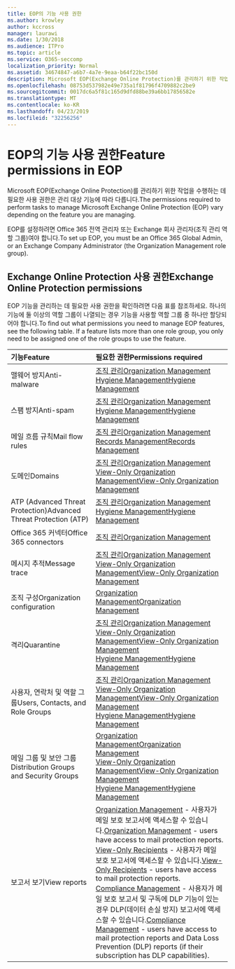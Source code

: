 ```yaml
---
title: EOP의 기능 사용 권한
ms.author: krowley
author: kccross
manager: laurawi
ms.date: 1/30/2018
ms.audience: ITPro
ms.topic: article
ms.service: O365-seccomp
localization_priority: Normal
ms.assetid: 34674847-a6b7-4a7e-9eaa-b64f22bc150d
description: Microsoft EOP(Exchange Online Protection)를 관리하기 위한 작업을 수행하는 데 필요한 사용 권한은 관리 대상 기능에 따라 다릅니다.
ms.openlocfilehash: 08753d537982e49e735a1f81796f4709882c2be9
ms.sourcegitcommit: 0017dc6a5f81c165d9dfd88be39a6bb17856582e
ms.translationtype: MT
ms.contentlocale: ko-KR
ms.lasthandoff: 04/23/2019
ms.locfileid: "32256256"
---
```

# <a name="feature-permissions-in-eop"></a><span data-ttu-id="4b652-103">EOP의 기능 사용 권한</span><span class="sxs-lookup"><span data-stu-id="4b652-103">Feature permissions in EOP</span></span>

<span data-ttu-id="4b652-104">Microsoft EOP(Exchange Online Protection)를 관리하기 위한 작업을 수행하는 데 필요한 사용 권한은 관리 대상 기능에 따라 다릅니다.</span><span class="sxs-lookup"><span data-stu-id="4b652-104">The permissions required to perform tasks to manage Microsoft Exchange Online Protection (EOP) vary depending on the feature you are managing.</span></span> 
  
<span data-ttu-id="4b652-105">EOP를 설정하려면 Office 365 전역 관리자 또는 Exchange 회사 관리자(조직 관리 역할 그룹)여야 합니다.</span><span class="sxs-lookup"><span data-stu-id="4b652-105">To set up EOP, you must be an Office 365 Global Admin, or an Exchange Company Administrator (the Organization Management role group).</span></span>
  
## <a name="exchange-online-protection-permissions"></a><span data-ttu-id="4b652-106">Exchange Online Protection 사용 권한</span><span class="sxs-lookup"><span data-stu-id="4b652-106">Exchange Online Protection permissions</span></span>

<span data-ttu-id="4b652-p101">EOP 기능을 관리하는 데 필요한 사용 권한을 확인하려면 다음 표를 참조하세요. 하나의 기능에 둘 이상의 역할 그룹이 나열되는 경우 기능을 사용할 역할 그룹 중 하나만 할당되어야 합니다.</span><span class="sxs-lookup"><span data-stu-id="4b652-p101">To find out what permissions you need to manage EOP features, see the following table. If a feature lists more than one role group, you only need to be assigned one of the role groups to use the feature.</span></span>
  
|<span data-ttu-id="4b652-109">**기능**</span><span class="sxs-lookup"><span data-stu-id="4b652-109">**Feature**</span></span>|<span data-ttu-id="4b652-110">**필요한 권한**</span><span class="sxs-lookup"><span data-stu-id="4b652-110">**Permissions required**</span></span>|
|:-----|:-----|
|<span data-ttu-id="4b652-111">맬웨어 방지</span><span class="sxs-lookup"><span data-stu-id="4b652-111">Anti-malware</span></span>  <br/> |[<span data-ttu-id="4b652-112">조직 관리</span><span class="sxs-lookup"><span data-stu-id="4b652-112">Organization Management</span></span>](http://technet.microsoft.com/library/0bfd21c1-86ac-4369-86b7-aeba386741c8.aspx) <br/> [<span data-ttu-id="4b652-113">Hygiene Management</span><span class="sxs-lookup"><span data-stu-id="4b652-113">Hygiene Management</span></span>](http://technet.microsoft.com/library/fc0a9ec2-9c3d-42f6-8442-8603fb29d464.aspx) <br/> |
|<span data-ttu-id="4b652-114">스팸 방지</span><span class="sxs-lookup"><span data-stu-id="4b652-114">Anti-spam</span></span>  <br/> |[<span data-ttu-id="4b652-115">조직 관리</span><span class="sxs-lookup"><span data-stu-id="4b652-115">Organization Management</span></span>](http://technet.microsoft.com/library/0bfd21c1-86ac-4369-86b7-aeba386741c8.aspx) <br/> [<span data-ttu-id="4b652-116">Hygiene Management</span><span class="sxs-lookup"><span data-stu-id="4b652-116">Hygiene Management</span></span>](http://technet.microsoft.com/library/fc0a9ec2-9c3d-42f6-8442-8603fb29d464.aspx) <br/> |
|<span data-ttu-id="4b652-117">메일 흐름 규칙</span><span class="sxs-lookup"><span data-stu-id="4b652-117">Mail flow rules</span></span>  <br/> |[<span data-ttu-id="4b652-118">조직 관리</span><span class="sxs-lookup"><span data-stu-id="4b652-118">Organization Management</span></span>](http://technet.microsoft.com/library/0bfd21c1-86ac-4369-86b7-aeba386741c8.aspx) <br/> [<span data-ttu-id="4b652-119">Records Management</span><span class="sxs-lookup"><span data-stu-id="4b652-119">Records Management</span></span>](http://technet.microsoft.com/library/0e0c95ce-6109-4591-b86d-c6cfd44d21f5.aspx) <br/> |
|<span data-ttu-id="4b652-120">도메인</span><span class="sxs-lookup"><span data-stu-id="4b652-120">Domains</span></span>  <br/> |[<span data-ttu-id="4b652-121">조직 관리</span><span class="sxs-lookup"><span data-stu-id="4b652-121">Organization Management</span></span>](http://technet.microsoft.com/library/0bfd21c1-86ac-4369-86b7-aeba386741c8.aspx) <br/> [<span data-ttu-id="4b652-122">View-Only Organization Management</span><span class="sxs-lookup"><span data-stu-id="4b652-122">View-Only Organization Management</span></span>](http://technet.microsoft.com/library/c514c6d0-0157-4c52-9ec6-441d9a30f3df.aspx) <br/> |
|<span data-ttu-id="4b652-123">ATP (Advanced Threat Protection)</span><span class="sxs-lookup"><span data-stu-id="4b652-123">Advanced Threat Protection (ATP)</span></span>  <br/> |[<span data-ttu-id="4b652-124">조직 관리</span><span class="sxs-lookup"><span data-stu-id="4b652-124">Organization Management</span></span>](http://technet.microsoft.com/library/0bfd21c1-86ac-4369-86b7-aeba386741c8.aspx) <br/> [<span data-ttu-id="4b652-125">Hygiene Management</span><span class="sxs-lookup"><span data-stu-id="4b652-125">Hygiene Management</span></span>](http://technet.microsoft.com/library/fc0a9ec2-9c3d-42f6-8442-8603fb29d464.aspx) <br/> |
|<span data-ttu-id="4b652-126">Office 365 커넥터</span><span class="sxs-lookup"><span data-stu-id="4b652-126">Office 365 connectors</span></span>  <br/> |[<span data-ttu-id="4b652-127">조직 관리</span><span class="sxs-lookup"><span data-stu-id="4b652-127">Organization Management</span></span>](http://technet.microsoft.com/library/0bfd21c1-86ac-4369-86b7-aeba386741c8.aspx) <br/> |
|<span data-ttu-id="4b652-128">메시지 추적</span><span class="sxs-lookup"><span data-stu-id="4b652-128">Message trace</span></span>  <br/> |[<span data-ttu-id="4b652-129">조직 관리</span><span class="sxs-lookup"><span data-stu-id="4b652-129">Organization Management</span></span>](http://technet.microsoft.com/library/0bfd21c1-86ac-4369-86b7-aeba386741c8.aspx) <br/> [<span data-ttu-id="4b652-130">View-Only Organization Management</span><span class="sxs-lookup"><span data-stu-id="4b652-130">View-Only Organization Management</span></span>](http://technet.microsoft.com/library/c514c6d0-0157-4c52-9ec6-441d9a30f3df.aspx) <br/> |
|<span data-ttu-id="4b652-131">조직 구성</span><span class="sxs-lookup"><span data-stu-id="4b652-131">Organization configuration</span></span>  <br/> |[<span data-ttu-id="4b652-132">Organization Management</span><span class="sxs-lookup"><span data-stu-id="4b652-132">Organization Management</span></span>](http://technet.microsoft.com/library/0bfd21c1-86ac-4369-86b7-aeba386741c8.aspx) <br/> |
|<span data-ttu-id="4b652-133">격리</span><span class="sxs-lookup"><span data-stu-id="4b652-133">Quarantine</span></span>  <br/> |[<span data-ttu-id="4b652-134">조직 관리</span><span class="sxs-lookup"><span data-stu-id="4b652-134">Organization Management</span></span>](http://technet.microsoft.com/library/0bfd21c1-86ac-4369-86b7-aeba386741c8.aspx) <br/> [<span data-ttu-id="4b652-135">View-Only Organization Management</span><span class="sxs-lookup"><span data-stu-id="4b652-135">View-Only Organization Management</span></span>](http://technet.microsoft.com/library/c514c6d0-0157-4c52-9ec6-441d9a30f3df.aspx) <br/> [<span data-ttu-id="4b652-136">Hygiene Management</span><span class="sxs-lookup"><span data-stu-id="4b652-136">Hygiene Management</span></span>](http://technet.microsoft.com/library/fc0a9ec2-9c3d-42f6-8442-8603fb29d464.aspx) <br/> |
|<span data-ttu-id="4b652-137">사용자, 연락처 및 역할 그룹</span><span class="sxs-lookup"><span data-stu-id="4b652-137">Users, Contacts, and Role Groups</span></span>  <br/> |[<span data-ttu-id="4b652-138">조직 관리</span><span class="sxs-lookup"><span data-stu-id="4b652-138">Organization Management</span></span>](http://technet.microsoft.com/library/0bfd21c1-86ac-4369-86b7-aeba386741c8.aspx) <br/> [<span data-ttu-id="4b652-139">View-Only Organization Management</span><span class="sxs-lookup"><span data-stu-id="4b652-139">View-Only Organization Management</span></span>](http://technet.microsoft.com/library/c514c6d0-0157-4c52-9ec6-441d9a30f3df.aspx) <br/> [<span data-ttu-id="4b652-140">Hygiene Management</span><span class="sxs-lookup"><span data-stu-id="4b652-140">Hygiene Management</span></span>](http://technet.microsoft.com/library/fc0a9ec2-9c3d-42f6-8442-8603fb29d464.aspx) <br/> |
|<span data-ttu-id="4b652-141">메일 그룹 및 보안 그룹</span><span class="sxs-lookup"><span data-stu-id="4b652-141">Distribution Groups and Security Groups</span></span>  <br/> |[<span data-ttu-id="4b652-142">Organization Management</span><span class="sxs-lookup"><span data-stu-id="4b652-142">Organization Management</span></span>](http://technet.microsoft.com/library/0bfd21c1-86ac-4369-86b7-aeba386741c8.aspx) <br/> [<span data-ttu-id="4b652-143">View-Only Organization Management</span><span class="sxs-lookup"><span data-stu-id="4b652-143">View-Only Organization Management</span></span>](http://technet.microsoft.com/library/c514c6d0-0157-4c52-9ec6-441d9a30f3df.aspx) <br/> [<span data-ttu-id="4b652-144">Hygiene Management</span><span class="sxs-lookup"><span data-stu-id="4b652-144">Hygiene Management</span></span>](http://technet.microsoft.com/library/fc0a9ec2-9c3d-42f6-8442-8603fb29d464.aspx) <br/> |
|<span data-ttu-id="4b652-145">보고서 보기</span><span class="sxs-lookup"><span data-stu-id="4b652-145">View reports</span></span>  <br/> |<span data-ttu-id="4b652-146">[Organization Management](http://technet.microsoft.com/library/0bfd21c1-86ac-4369-86b7-aeba386741c8.aspx) - 사용자가 메일 보호 보고서에 액세스할 수 있습니다.</span><span class="sxs-lookup"><span data-stu-id="4b652-146">[Organization Management](http://technet.microsoft.com/library/0bfd21c1-86ac-4369-86b7-aeba386741c8.aspx) - users have access to mail protection reports.</span></span>  <br/> <span data-ttu-id="4b652-147">[View-Only Recipients](http://technet.microsoft.com/library/37e66b92-81d3-412f-b7a9-e1bb8cbeb468.aspx) - 사용자가 메일 보호 보고서에 액세스할 수 있습니다.</span><span class="sxs-lookup"><span data-stu-id="4b652-147">[View-Only Recipients](http://technet.microsoft.com/library/37e66b92-81d3-412f-b7a9-e1bb8cbeb468.aspx) - users have access to mail protection reports.</span></span>  <br/> <span data-ttu-id="4b652-148">[Compliance Management](http://technet.microsoft.com/library/b91b23a4-e9c7-4bd0-9ee3-ec5cb498da15.aspx) - 사용자가 메일 보호 보고서 및 구독에 DLP 기능이 있는 경우 DLP(데이터 손실 방지) 보고서에 액세스할 수 있습니다.</span><span class="sxs-lookup"><span data-stu-id="4b652-148">[Compliance Management](http://technet.microsoft.com/library/b91b23a4-e9c7-4bd0-9ee3-ec5cb498da15.aspx) - users have access to mail protection reports and Data Loss Prevention (DLP) reports (if their subscription has DLP capabilities).</span></span>  <br/> |
   

